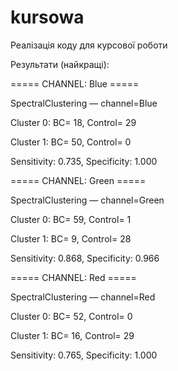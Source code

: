 # kursowa
Реалізація коду для курсової роботи

Результати (найкращі):

===== CHANNEL: Blue =====

SpectralClustering — channel=Blue

 Cluster 0: BC= 18, Control= 29
 
 Cluster 1: BC= 50, Control=  0
 
 Sensitivity: 0.735, Specificity: 1.000

===== CHANNEL: Green =====

SpectralClustering — channel=Green

 Cluster 0: BC= 59, Control=  1
 
 Cluster 1: BC=  9, Control= 28
 
 Sensitivity: 0.868, Specificity: 0.966

===== CHANNEL: Red =====

SpectralClustering — channel=Red

 Cluster 0: BC= 52, Control=  0
 
 Cluster 1: BC= 16, Control= 29
 
 Sensitivity: 0.765, Specificity: 1.000

